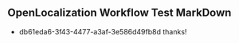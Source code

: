 ## OpenLocalization Workflow Test MarkDown
* db61eda6-3f43-4477-a3af-3e586d49fb8d thanks!

<!--HONumber=Aug16_HO3-->


